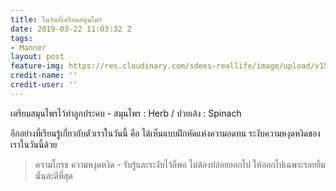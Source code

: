 ```yaml
---
title: ในวันที่เตรียมสมุนไพร
date: 2019-03-22 11:03:32 Z
tags:
- Manner
layout: post
feature-img: https://res.cloudinary.com/sdees-reallife/image/upload/v1553252524/IMG_7438.jpg
credit-name: ''
credit-user: ''
---
```


เตรียมสมุนไพรไว้ทำลูกประคบ - สมุนไพร : Herb / ปวยเล้ง : Spinach

อีกอย่างที่เรียนรู้เกี่ยวกับตัวเราในวันนี้ คือ ได้เห็นแบบฝึกหัดแห่งความอดทน ระงับความหงุดหงิดของเราในวันนี้ด้วย

> ความโกรธ ความหงุดหงิด - รับรู้และระงับไว้ก็พอ ไม่ต้องปล่อยออกไป ให้ออกไปเฉพาะรอยยิ้ม นั่นล่ะดีที่สุด
